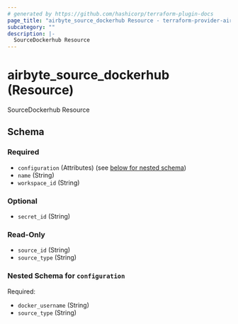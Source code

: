 ```yaml
---
# generated by https://github.com/hashicorp/terraform-plugin-docs
page_title: "airbyte_source_dockerhub Resource - terraform-provider-airbyte"
subcategory: ""
description: |-
  SourceDockerhub Resource
---
```


# airbyte_source_dockerhub (Resource)

SourceDockerhub Resource



<!-- schema generated by tfplugindocs -->
## Schema

### Required

- `configuration` (Attributes) (see [below for nested schema](#nestedatt--configuration))
- `name` (String)
- `workspace_id` (String)

### Optional

- `secret_id` (String)

### Read-Only

- `source_id` (String)
- `source_type` (String)

<a id="nestedatt--configuration"></a>
### Nested Schema for `configuration`

Required:

- `docker_username` (String)
- `source_type` (String)


